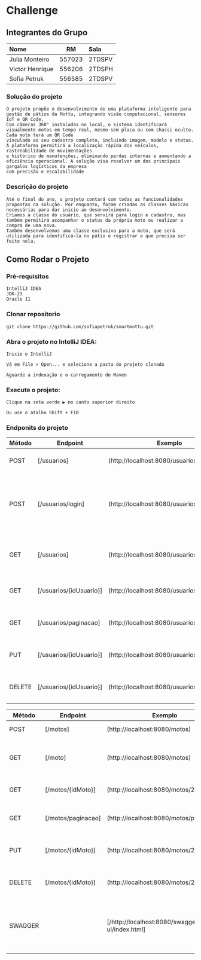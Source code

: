# Challenge

## Integrantes do Grupo

| Nome            |   RM   | Sala   |
|:----------------|:------:|:-------|
| Julia Monteiro  | 557023 | 2TDSPV |
| Victor Henrique | 556206 | 2TDSPH |
| Sofia Petruk    | 556585 | 2TDSPV |


### Solução do projeto

    O projeto propõe o desenvolvimento de uma plataforma inteligente para gestão de pátios da Mottu, integrando visão computacional, sensores IoT e QR Code.
    Com câmeras 360° instaladas no local, o sistema identificará visualmente motos em tempo real, mesmo sem placa ou com chassi oculto. Cada moto terá um QR Code 
    vinculado ao seu cadastro completo, incluindo imagem, modelo e status. A plataforma permitirá a localização rápida dos veículos, rastreabilidade de movimentações 
    e histórico de manutenções, eliminando perdas internas e aumentando a eficiência operacional. A solução visa resolver um dos principais gargalos logísticos da empresa 
    com precisão e escalabilidade

### Descrição do projeto

    Até o final do ano, o projeto contará com todas as funcionalidades propostas na solução. Por enquanto, foram criadas as classes básicas necessárias para dar início ao desenvolvimento.
    Criamos a classe do usuário, que servirá para login e cadastro, mas também permitirá acompanhar o status da própria moto ou realizar a compra de uma nova.
    Também desenvolvemos uma classe exclusiva para a moto, que será utilizada para identificá-la no pátio e registrar o que precisa ser feito nela.

## Como Rodar o Projeto

### Pré-requisitos
    IntelliJ IDEA
    JDK-23
    Oracle 11
### Clonar repositorio

    git clone https://github.com/sofiapetruk/smartmottu.git

### Abra o projeto no IntelliJ IDEA:

    Inicie o IntelliJ

    Vá em File > Open... e selecione a pasta do projeto clonado

    Aguarde a indexação e o carregamento do Maven

### Execute o projeto:

    Clique na seta verde ▶ no canto superior direito

    Ou use o atalho Shift + F10

### Endponits do projeto
| Método | Endpoint                  | Exemplo                       | Descrição                                                       |
|--------|---------------------------|-------------------------------|-----------------------------------------------------------------|
| POST   | [/usuarios]               | (http://localhost:8080/usuarios)|     Cria um novo usuario                                        |
 | POST  | [/usuarios/login]         | (http://localhost:8080/usuarios/login)| Cria um login e verifica se é o mesmo email e senha do cadastro |
| GET    | [/usuarios]               | (http://localhost:8080/usuarios)   | Retorna todos os usuarios que tem no db                         |
| GET    | [/usuarios/{idUsuario}]   | (http://localhost:8080/usuarios/1) | Retorna somente um usuario                                      |
| GET    | [/usuarios/paginacao]     | (http://localhost:8080/usuarios/paginacao) | Retorno os dados com paginação                                  |
| PUT    | [/usuarios/{idUsuario}] | (http://localhost:8080/usuarios/1) | Atualiza o usuario com id especifico                            |
| DELETE | [/usuarios/{idUsuario}] | (http://localhost:8080/usuarios/1) | Delete o usuario com o id especifico                            |

| Método | Endpoint                | Exemplo                             | Descrição                            |
|--------|-------------------------|-------------------------------------|--------------------------------------|
| POST   | [/motos]             | (http://localhost:8080/motos)      | Cria uma nova mota                   |
| GET    | [/moto]             | (http://localhost:8080/motos)      | Retorna todos as motos que tem no db |
| GET    | [/motos/{idMoto}] | (http://localhost:8080/motos/2)    | Retorna somente uma moto             |
| GET    | [/motos/paginacao]      | (http://localhost:8080/motos/paginacao) | Retorno os dados com paginação       |
| PUT    | [/motos/{idMoto}]        | (http://localhost:8080/motos/2)     | Atualiza a moto com id especifico    |
| DELETE | [/motos/{idMoto}] | (http://localhost:8080/motos/2)    | Delete a moto com o id especifico    |
|SWAGGER| |[/http://localhost:8080/swagger-ui/index.html] | Verificar quais atributos temos que utilizar na nossa api|

